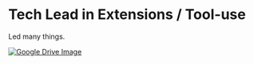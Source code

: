 # Tech Lead in Extensions / Tool-use

Led many things.

[![Google Drive Image](https://drive.google.com/uc?export=view&id=16S-MkckoC_pSzh0GO1WV8NeT6wchG1rS)](https://arxiv.org/pdf/2312.11805)
